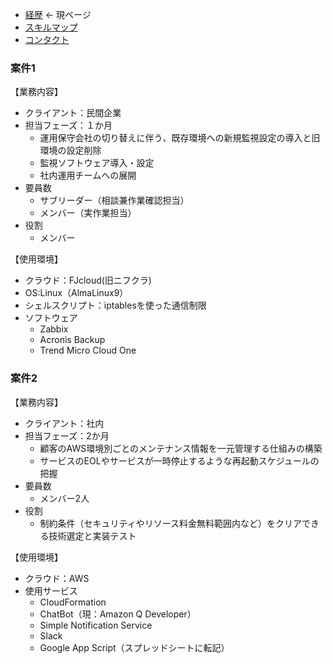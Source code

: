 - [経歴](https://soiroll.github.io/profile.github.io/about/) ← 現ページ
- [スキルマップ](https://soiroll.github.io/profile.github.io/skillmap/)
- [コンタクト](https://soiroll.github.io/profile.github.io/contact/)

### 案件1
【業務内容】
- クライアント：民間企業
- 担当フェーズ：１か月
	- 運用保守会社の切り替えに伴う、既存環境への新規監視設定の導入と旧環境の設定削除
	- 監視ソフトウェア導入・設定
	- 社内運用チームへの展開
- 要員数
	- サブリーダー（相談兼作業確認担当）
	- メンバー（実作業担当）
- 役割
	- メンバー

【使用環境】
- クラウド：FJcloud(旧ニフクラ)
- OS:Linux（AlmaLinux9）
- シェルスクリプト：iptablesを使った通信制限
- ソフトウェア
	- Zabbix
	- Acronis Backup
	- Trend Micro Cloud One

### 案件2
【業務内容】
- クライアント：社内
- 担当フェーズ：2か月
	- 顧客のAWS環境別ごとのメンテナンス情報を一元管理する仕組みの構築
	- サービスのEOLやサービスが一時停止するような再起動スケジュールの把握
- 要員数
	- メンバー2人
- 役割
	- 制約条件（セキュリティやリソース料金無料範囲内など）をクリアできる技術選定と実装テスト

【使用環境】
- クラウド：AWS
- 使用サービス
	- CloudFormation
	- ChatBot（現：Amazon Q Developer）
	- Simple Notification Service
	- Slack
	- Google App Script（スプレッドシートに転記）

